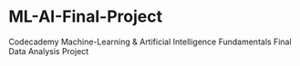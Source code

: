 # ML-AI-Final-Project
Codecademy Machine-Learning &amp; Artificial Intelligence Fundamentals Final Data Analysis Project
